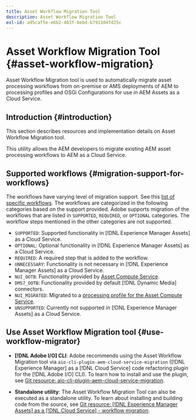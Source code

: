 ```yaml
---
title: Asset Workflow Migration Tool
description: Asset Workflow Migration Tool
exl-id: a95caf5e-e6b2-463f-bebd-b791104fd25c
---
```

# Asset Workflow Migration Tool {#asset-workflow-migration}

Asset Workflow Migration tool is used to automatically migrate asset processing workflows from on-premise or AMS deployments of AEM to processing profiles and OSGi Configurations for use in AEM Assets as a Cloud Service.

## Introduction {#introduction}

This section describes resources and implementation details on Asset Workflow Migration tool.

This utility allows the AEM developers to migrate existing AEM asset processing workflows to AEM as a Cloud Service.

## Supported workflows {#migration-support-for-workflows}

The workflows have varying level of migration support. See this [list of specific workflows](https://github.com/adobe/aem-cloud-migration/blob/master/src/main/resources/workflowSteps.properties). The workflows are categorized in the following categories based on the support provided. Adobe supports migration of the workflows that are listed in `SUPPORTED`, `REQUIRED`, or `OPTIONAL` categories. The workflow steps mentioned in the other categories are not supported.

* `SUPPORTED`: Supported functionality in [!DNL Experience Manager Assets] as a Cloud Service.
* `OPTIONAL`: Optional functionality in [!DNL Experience Manager Assets] as a Cloud Service.
* `REQUIRED`: A required step that is added to the workflow.
* `UNNECESSARY`: Functionality is not necessary in [!DNL Experience Manager Assets] as a Cloud Service.
* `NUI_OOTB`: Functionality provided by [Asset Compute Service](/help/assets/asset-microservices-configure-and-use.md).
* `DMS7_OOTB`: Functionality provided by default [!DNL Dynamic Media] connectors.
* `NUI_MIGRATED`: Migrated to a [processing profile for the Asset Compute Service](/help/assets/asset-microservices-configure-and-use.md).
* `UNSUPPORTED`: Currently not supported in [!DNL Experience Manager Assets] as a Cloud Service.

## Use Asset Workflow Migration tool {#use-workflow-migrator}

* **[!DNL Adobe I/O] CLI**: Adobe recommends using the Asset Workflow Migration tool via `aio-cli-plugin-aem-cloud-service-migration` ([!DNL Experience Manager] as a [!DNL Cloud Service] code refactoring plugin for the [!DNL Adobe I/O] CLI). To learn how to install and use the plugin, see [Git resource: aio-cli-plugin-aem-cloud-service-migration](https://github.com/adobe/aio-cli-plugin-aem-cloud-service-migration#introduction).

* **Standalone utility**: The Asset Workflow Migration Tool can also be executed as a standalone utility. To learn about installing and building code from the source, see [Git resource: [!DNL Experience Manager Assets] as a [!DNL Cloud Service] - workflow migration](https://github.com/adobe/aem-cloud-migration).
